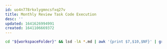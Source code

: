 ```yaml
---
id: uo4n778rkxlygmncsfxq27v
title: Monthly Review Task Code Execution
desc: ''
updated: 1641626994991
created: 1641106669372
---
```



```bash {cmd=true}
cd "${workspaceFolder}" && lsd -lA *.md | awk '{print $7,$10,$NF}' | grep "$(date +"%b %Y")" | awk '{print "[["$NF"]]"}'
```
